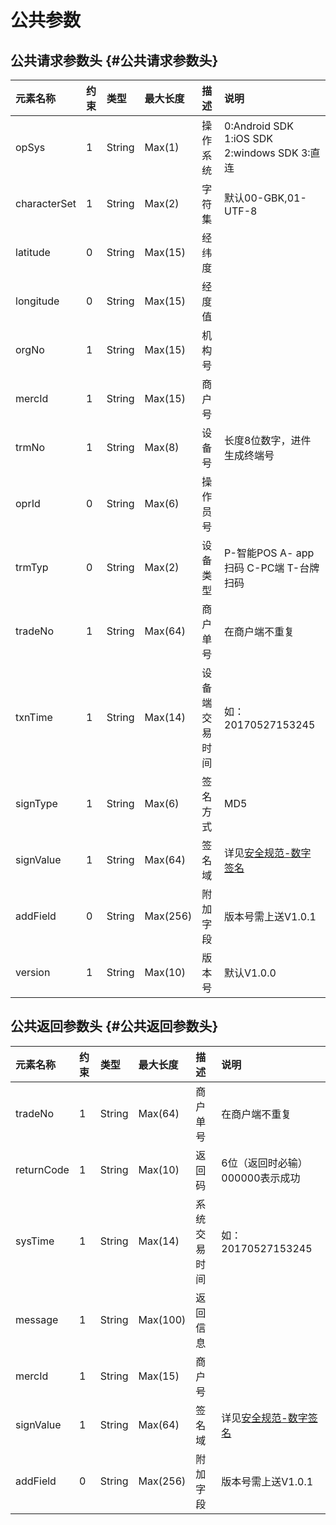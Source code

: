# 公共参数

## 公共请求参数头 {#公共请求参数头}

| 元素名称 | 约束 | 类型 | 最大长度 | 描述 | 说明 |
| :--- | :--- | :--- | :--- | :--- | :--- |
| opSys | 1 | String | Max\(1\) | 操作系统 | 0:Android SDK  1:iOS SDK         2:windows SDK 3:直连 |
| characterSet | 1 | String | Max\(2\) | 字符集 | 默认00-GBK,01-UTF-8 |
| latitude | 0 | String | Max\(15\) | 经纬度 |  |
| longitude | 0 | String | Max\(15\) | 经度值 |  |
| orgNo | 1 | String | Max\(15\) | 机构号 |  |
| mercId | 1 | String | Max\(15\) | 商户号 |  |
| trmNo | 1 | String | Max\(8\) | 设备号 | 长度8位数字，进件生成终端号 |
| oprId | 0 | String | Max\(6\) | 操作员号 |  |
| trmTyp | 0 | String | Max\(2\) | 设备类型 | P-智能POS A- app扫码 C-PC端 T-台牌扫码 |
| tradeNo | 1 | String | Max\(64\) | 商户单号 | 在商户端不重复 |
| txnTime | 1 | String | Max\(14\) | 设备端交易时间 | 如：20170527153245 |
| signType | 1 | String | Max\(6\) | 签名方式 | MD5 |
| signValue | 1 | String | Max\(64\) | 签名域 | 详见[安全规范-数字签名](/scanAPI/safety-standard.md) |
| addField | 0 | String | Max\(256\) | 附加字段 | 版本号需上送V1.0.1 |
| version | 1 | String | Max\(10\) | 版本号 | 默认V1.0.0 |

## 公共返回参数头 {#公共返回参数头}

| 元素名称 | 约束 | 类型 | 最大长度 | 描述 | 说明 |
| :--- | :--- | :--- | :--- | :--- | :--- |
| tradeNo | 1 | String | Max\(64\) | 商户单号 | 在商户端不重复 |
| returnCode | 1 | String | Max\(10\) | 返回码 | 6位（返回时必输）000000表示成功 |
| sysTime | 1 | String | Max\(14\) | 系统交易时间 | 如：20170527153245 |
| message | 1 | String | Max\(100\) | 返回信息 |  |
| mercId | 1 | String | Max\(15\) | 商户号 |  |
| signValue | 1 | String | Max\(64\) | 签名域 | 详见[安全规范-数字签名](/scanAPI/safety-standard.md) |
| addField | 0 | String | Max\(256\) | 附加字段 | 版本号需上送V1.0.1 |



